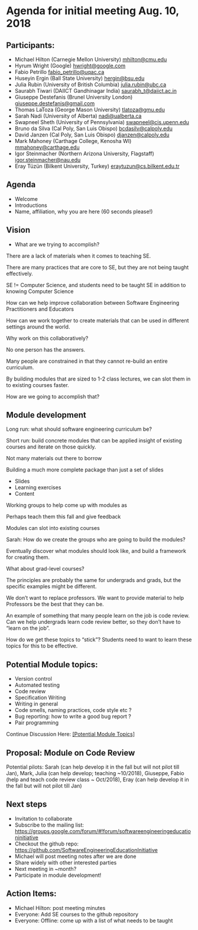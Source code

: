 # Agenda for initial meeting Aug. 10, 2018


## Participants: 
* Michael Hilton (Carnegie Mellon University) mhilton@cmu.edu
* Hyrum Wright (Google) hwright@google.com
* Fabio Petrillo fabio_petrillo@uqac.ca 
* Huseyin Ergin (Ball State University) hergin@bsu.edu 
* Julia Rubin (University of British Columbia) julia.rubin@ubc.ca
* Saurabh Tiwari (DAIICT Gandhinagar India) saurabh_t@daiict.ac.in
* Giuseppe Destefanis (Brunel University London)  giuseppe.destefanis@gmail.com 
* Thomas LaToza (George Mason University) tlatoza@gmu.edu 
* Sarah Nadi (University of Alberta) nadi@ualberta.ca 
* Swapneel Sheth (University of Pennsylvania) swapneel@cis.upenn.edu
* Bruno da Silva (Cal Poly, San Luis Obispo) bcdasilv@calpoly.edu
* David Janzen (Cal Poly, San Luis Obispo) djanzen@calpoly.edu
* Mark Mahoney (Carthage College, Kenosha WI) mmahoney@carthage.edu 
* Igor Steinmacher (Northern Arizona University, Flagstaff) igor.steinmacher@nau.edu 
* Eray Tüzün (Bilkent University, Turkey) eraytuzun@cs.bilkent.edu.tr

## Agenda
* Welcome
* Introductions
* Name, affiliation, why you are here (60 seconds please!)

## Vision
* What are we trying to accomplish?

There are a lack of materials when it comes to teaching SE.

There are many practices that are core to SE, but they are not being taught effectively. 

SE != Computer Science, and students need to be taught SE in addition to knowing Computer Science

How can we help improve collaboration between Software Engineering Practitioners and Educators

How can we work together to create materials that can be used in different settings around the world. 

Why work on this collaboratively?  

No one person has the answers.  

Many people are constrained in that they cannot re-build an entire curriculum.

By building modules that are sized to 1-2 class lectures, we can slot them in to existing courses faster.  

How are we going to accomplish that?

## Module development

Long run: what should software engineering curriculum be?

Short run: build concrete modules that can be applied insight of existing courses and iterate on those quickly.

Not many materials out there to borrow

Building a much more complete package than just a set of slides

* Slides
* Learning exercises
* Content

Working groups to help come up with modules as

Perhaps teach them this fall and give feedback

Modules can slot into existing courses

Sarah: How do we create the groups who are going to build the modules?

Eventually discover what modules should look like, and build a framework for creating them.

What about grad-level courses?

The principles are probably the same for undergrads and grads, but the specific examples might be different.

We don’t want to replace professors. We want to provide material to help Professors be the best that they can be.

An example of something that many people learn on the job is code review. Can we help undergrads learn code review better, 
so they don’t have to “learn on the job”.

How do we get these topics to “stick”?  Students need to want to learn these topics for this to be effective.

## Potential Module topics:
* Version control
* Automated testing
* Code review
* Specification Writing
* Writing in general
* Code smells, naming practices, code style etc ?
* Bug reporting: how to write a good bug report ?
* Pair programming

Continue Discussion Here: [[Potential Module Topics]](SE_Topics.md)


## Proposal: Module on Code Review
Potential pilots: Sarah (can help develop it in the fall but will not pilot till Jan), Mark, Julia (can help develop; teaching ~10/2018), Giuseppe, Fabio (help and teach code review class ~ Oct/2018), Eray (can help develop it in the fall but will not pilot till Jan)


## Next steps
* Invitation to collaborate
* Subscribe to the mailing list: https://groups.google.com/forum/#!forum/softwareengineeringeducationinitiative
* Checkout the github repo: https://github.com/SoftwareEngineeringEducationInitiative
* Michael will post meeting notes after we are done
* Share widely with other interested parties
* Next meeting in ~month?
* Participate in module development!


## Action Items:
* Michael Hilton: post meeting minutes
* Everyone: Add SE courses to the github repository
* Everyone: Offline: come up with a list of what needs to be taught

